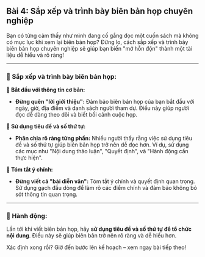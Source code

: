 ## Bài 4: Sắp xếp và trình bày biên bản họp chuyên nghiệp

Bạn có từng cảm thấy như mình đang cố gắng đọc một cuốn sách mà không có mục lục khi xem lại biên bản họp? Đừng lo, cách sắp xếp và trình bày biên bản họp chuyên nghiệp sẽ giúp bạn biến "mớ hỗn độn" thành một tài liệu dễ hiểu và rõ ràng!

---

### 📌 Sắp xếp và trình bày biên bản họp:

**🔹 Bắt đầu với thông tin cơ bản:**
- **Đừng quên "lời giới thiệu":** Đảm bảo biên bản họp của bạn bắt đầu với ngày, giờ, địa điểm và danh sách người tham dự. Điều này giúp người đọc dễ dàng theo dõi và biết bối cảnh cuộc họp.

**🔹 Sử dụng tiêu đề và số thứ tự:**
- **Phân chia rõ ràng từng phần:** Nhiều người thấy rằng việc sử dụng tiêu đề và số thứ tự giúp biên bản họp trở nên dễ đọc hơn. Ví dụ, sử dụng các mục như "Nội dung thảo luận", "Quyết định", và "Hành động cần thực hiện".

**🔹 Tóm tắt ý chính:**
- **Đừng viết cả "bài diễn văn":** Tóm tắt ý chính và quyết định quan trọng. Sử dụng gạch đầu dòng để làm rõ các điểm chính và đảm bảo không bỏ sót thông tin quan trọng.

---

### 🚀 Hành động:

Lần tới khi viết biên bản họp, hãy **sử dụng tiêu đề và số thứ tự để tổ chức nội dung**. Điều này sẽ giúp biên bản trở nên rõ ràng và dễ hiểu hơn.

Xác định xong rồi? Giờ đến bước lên kế hoạch – xem ngay bài tiếp theo!